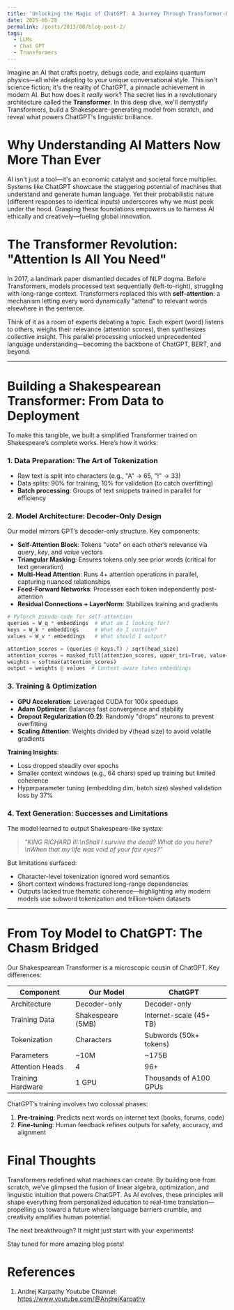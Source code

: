 ```yaml
---
title: 'Unlocking the Magic of ChatGPT: A Journey Through Transformer-Based Language Models'
date: 2025-05-28
permalink: /posts/2013/08/blog-post-2/
tags:
  - LLMs
  - Chat GPT
  - Transformers
---
```


Imagine an AI that crafts poetry, debugs code, and explains quantum physics—all while adapting to your unique conversational style. This isn't science fiction; it's the reality of ChatGPT, a pinnacle achievement in modern AI. But how does it *really* work? The secret lies in a revolutionary architecture called the **Transformer**. In this deep dive, we'll demystify Transformers, build a Shakespeare-generating model from scratch, and reveal what powers ChatGPT's linguistic brilliance.

Why Understanding AI Matters Now More Than Ever
======

AI isn't just a tool—it's an economic catalyst and societal force multiplier. Systems like ChatGPT showcase the staggering potential of machines that understand and generate human language. Yet their probabilistic nature (different responses to identical inputs) underscores why we must peek under the hood. Grasping these foundations empowers us to harness AI ethically and creatively—fueling global innovation.

The Transformer Revolution: "Attention Is All You Need"  
======

In 2017, a landmark paper dismantled decades of NLP dogma. Before Transformers, models processed text sequentially (left-to-right), struggling with long-range context. Transformers replaced this with **self-attention**: a mechanism letting every word dynamically "attend" to relevant words elsewhere in the sentence.  

Think of it as a room of experts debating a topic. Each expert (word) listens to others, weighs their relevance (attention scores), then synthesizes collective insight. This parallel processing unlocked unprecedented language understanding—becoming the backbone of ChatGPT, BERT, and beyond.

---

Building a Shakespearean Transformer: From Data to Deployment
======

To make this tangible, we built a simplified Transformer trained on Shakespeare’s complete works. Here’s how it works:

### **1. Data Preparation: The Art of Tokenization**  
- Raw text is split into characters (e.g., "A" → 65, "!" → 33)  
- Data splits: 90% for training, 10% for validation (to catch overfitting)  
- **Batch processing**: Groups of text snippets trained in parallel for efficiency

### **2. Model Architecture: Decoder-Only Design**  
Our model mirrors GPT’s decoder-only structure. Key components:  
- **Self-Attention Block**: Tokens "vote" on each other’s relevance via *query*, *key*, and *value* vectors  
- **Triangular Masking**: Ensures tokens only see prior words (critical for text generation)  
- **Multi-Head Attention**: Runs 4+ attention operations in parallel, capturing nuanced relationships  
- **Feed-Forward Networks**: Processes each token independently post-attention  
- **Residual Connections + LayerNorm**: Stabilizes training and gradients  

```python
# PyTorch pseudo-code for self-attention
queries = W_q * embeddings  # What am I looking for?
keys = W_k * embeddings     # What do I contain?
values = W_v * embeddings   # What should I output?

attention_scores = (queries @ keys.T) / sqrt(head_size)
attention_scores = masked_fill(attention_scores, upper_tri=True, value=-inf)
weights = softmax(attention_scores)
output = weights @ values  # Context-aware token embeddings
```
### **3. Training & Optimization**  
- **GPU Acceleration**: Leveraged CUDA for 100x speedups  
- **Adam Optimizer**: Balances fast convergence and stability  
- **Dropout Regularization (0.2)**: Randomly "drops" neurons to prevent overfitting  
- **Scaling Attention**: Weights divided by √(head size) to avoid volatile gradients  

**Training Insights**:  
- Loss dropped steadily over epochs  
- Smaller context windows (e.g., 64 chars) sped up training but limited coherence  
- Hyperparameter tuning (embedding dim, batch size) slashed validation loss by 37%

### **4. Text Generation: Successes and Limitations**  
The model learned to output Shakespeare-like syntax:  
> *"KING RICHARD III:\nShall I survive the dead? What do you here?\nWhen that my life was void of your fair eyes?"*  

But limitations surfaced:  
- Character-level tokenization ignored word semantics  
- Short context windows fractured long-range dependencies  
- Outputs lacked true thematic coherence—highlighting why modern models use subword tokenization and trillion-token datasets

---

From Toy Model to ChatGPT: The Chasm Bridged
======

Our Shakespearean Transformer is a microscopic cousin of ChatGPT. Key differences:  

| **Component**       | **Our Model**          | **ChatGPT**               |
|---------------------|------------------------|---------------------------|
| Architecture        | Decoder-only           | Decoder-only              |
| Training Data       | Shakespeare (5MB)      | Internet-scale (45+ TB)   |
| Tokenization        | Characters             | Subwords (50k+ tokens)    |
| Parameters          | ~10M                   | ~175B                     |
| Attention Heads     | 4                      | 96+                       |
| Training Hardware   | 1 GPU                  | Thousands of A100 GPUs    |

ChatGPT’s training involves two colossal phases:  
1. **Pre-training**: Predicts next words on internet text (books, forums, code)  
2. **Fine-tuning**: Human feedback refines outputs for safety, accuracy, and alignment  

Final Thoughts
======

Transformers redefined what machines can create. By building one from scratch, we’ve glimpsed the fusion of linear algebra, optimization, and linguistic intuition that powers ChatGPT. As AI evolves, these principles will shape everything from personalized education to real-time translation—propelling us toward a future where language barriers crumble, and creativity amplifies human potential.

The next breakthrough? It might just start with your experiments!

Stay tuned for more amazing blog posts! 

References
======

1. Andrej Karpathy Youtube Channel: https://www.youtube.com/@AndrejKarpathy

